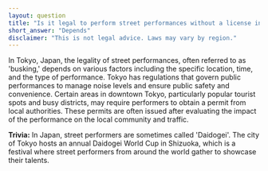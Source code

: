```yaml
---
layout: question
title: "Is it legal to perform street performances without a license in downtown Tokyo, Japan?"
short_answer: "Depends"
disclaimer: "This is not legal advice. Laws may vary by region."
---
```


In Tokyo, Japan, the legality of street performances, often referred to as 'busking,' depends on various factors including the specific location, time, and the type of performance. Tokyo has regulations that govern public performances to manage noise levels and ensure public safety and convenience. Certain areas in downtown Tokyo, particularly popular tourist spots and busy districts, may require performers to obtain a permit from local authorities. These permits are often issued after evaluating the impact of the performance on the local community and traffic.

**Trivia:** In Japan, street performers are sometimes called 'Daidogei'. The city of Tokyo hosts an annual Daidogei World Cup in Shizuoka, which is a festival where street performers from around the world gather to showcase their talents.
